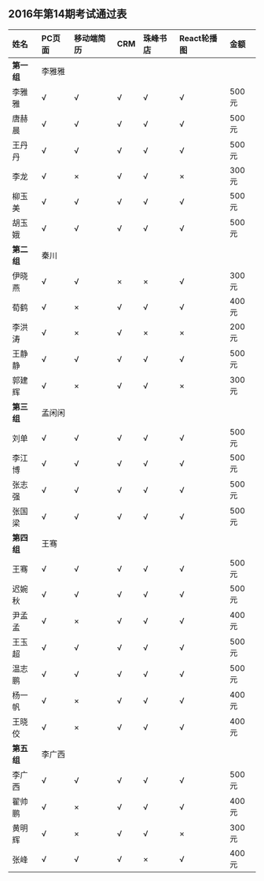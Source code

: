 ##  2016年第14期考试通过表

|姓名|PC页面|移动端简历|CRM|珠峰书店|React轮播图|金额|
|:----|:----|:----|:----|:----|:----|:----|
|**第一组**|李雅雅| | | | | |
|李雅雅|√|√|√|√|√|500元|
|唐赫晨|√|√|√|√|√|500元|
|王丹丹|√|√|√|√|√|500元|
|李龙|√|×|√|√|×|300元|
|柳玉美|√|√|√|√|√|500元|
|胡玉娥|√|√|√|√|√|500元|
|**第二组**|秦川| | | | | |
|伊晓燕|√|√|×|×|√|300元|
|荀鹤|√|×|√|√|√|400元|
|李洪涛|√|×|√|×|×|200元|
|王静静|√|√|√|√|√|500元|
|郭建辉|√|×|√|√|×|300元|
|**第三组**|孟闲闲| | | | | |
|刘单|√|√|√|√|√|500元|
|李江博|√|√|√|√|√|500元|
|张志强|√|√|√|√|√|500元|
|张国梁|√|√|√|√|√|500元|
|**第四组**|王骞| | | | | |
|王骞|√|√|√|√|√|500元|
|迟婉秋|√|√|√|√|√|500元|
|尹孟孟|√|×|√|√|√|400元|
|王玉超|√|√|√|√|√|500元|
|温志鹏|√|√|√|√|√|500元|
|杨一帆|√|×|√|√|√|400元|
|王晓佼|√|×|√|√|√|400元|
|**第五组**|李广西| | | | | |
|李广西|√|√|√|√|√|500元|
|翟帅鹏|√|×|√|√|√|400元|
|黄明辉|√|×|√|√|×|300元|
|张峰|√|√|√|×|√|400元|
